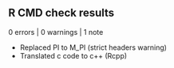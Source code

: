 ## R CMD check results

0 errors | 0 warnings | 1 note

* Replaced PI to M_PI (strict headers warning)
* Translated c code to c++ (Rcpp)
